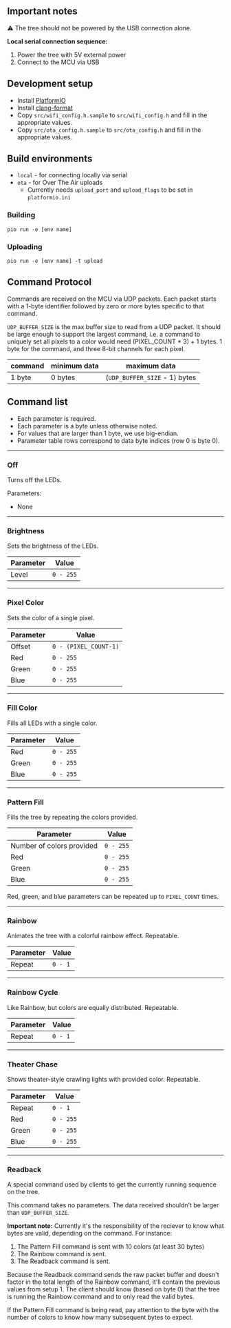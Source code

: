 ## Important notes

⚠️ The tree should not be powered by the USB connection alone.

**Local serial connection sequence:**
1. Power the tree with 5V external power
2. Connect to the MCU via USB

## Development setup

- Install [PlatformIO](https://platformio.org/)
- Install [clang-format](https://clang.llvm.org/docs/ClangFormat.html)
- Copy `src/wifi_config.h.sample` to `src/wifi_config.h` and fill in the appropriate values.
- Copy `src/ota_config.h.sample` to `src/ota_config.h` and fill in the appropriate values.

## Build environments

- `local` - for connecting locally via serial
- `ota` - for Over The Air uploads
  - Currently needs `upload_port` and `upload_flags` to be set in `platformio.ini`

### Building

`pio run -e [env name]`

### Uploading

`pio run -e [env name] -t upload`

## Command Protocol

Commands are received on the MCU via UDP packets. Each packet starts with a 1-byte identifier followed by zero or more bytes specific to that command.

`UDP_BUFFER_SIZE` is the max buffer size to read from a UDP packet. It should be large enough to support the largest command, i.e. a command to uniquely set all pixels to a color would need (PIXEL_COUNT * 3) + 1 bytes. 1 byte for the command, and three 8-bit channels for each pixel.

| command | minimum data | maximum data |
| - | - | - |
| 1 byte  | 0 bytes | (`UDP_BUFFER_SIZE` - 1) bytes |

## Command list

- Each parameter is required.
- Each parameter is a byte unless otherwise noted.
- For values that are larger than 1 byte, we use big-endian.
- Parameter table rows correspond to data byte indices (row 0 is byte 0).

---

### Off

Turns off the LEDs.

Parameters:
- None

----

### Brightness

Sets the brightness of the LEDs.

| Parameter | Value |
| - | - |
| Level | `0 - 255` |

----

### Pixel Color

Sets the color of a single pixel.

| Parameter | Value |
| - | - |
| Offset | `0 - (PIXEL_COUNT-1)` |
| Red | `0 - 255` |
| Green | `0 - 255` |
| Blue | `0 - 255` |

---

### Fill Color

Fills all LEDs with a single color.

| Parameter | Value |
| - | - |
| Red | `0 - 255` |
| Green | `0 - 255` |
| Blue | `0 - 255` |

---

### Pattern Fill

Fills the tree by repeating the colors provided.

| Parameter | Value |
| - | - |
| Number of colors provided | `0 - 255` |
| Red | `0 - 255` |
| Green | `0 - 255` |
| Blue | `0 - 255` |

Red, green, and blue parameters can be repeated up to `PIXEL_COUNT` times.

---

### Rainbow

Animates the tree with a colorful rainbow effect. Repeatable.

| Parameter | Value |
| - | - |
| Repeat | `0 - 1` |

---

### Rainbow Cycle

Like Rainbow, but colors are equally distributed. Repeatable.

| Parameter | Value |
| - | - |
| Repeat | `0 - 1` |

---

### Theater Chase

Shows theater-style crawling lights with provided color. Repeatable.

| Parameter | Value |
| - | - |
| Repeat | `0 - 1` |
| Red | `0 - 255` |
| Green | `0 - 255` |
| Blue | `0 - 255` |

---

### Readback

A special command used by clients to get the currently running sequence on the tree.

This command takes no parameters. The data received shouldn't be larger than `UDP_BUFFER_SIZE`.

**Important note:** Currently it's the responsibility of the reciever to know what bytes are valid, depending on the command. For instance:

1. The Pattern Fill command is sent with 10 colors (at least 30 bytes)
2. The Rainbow command is sent.
3. The Readback command is sent.

Because the Readback command sends the raw packet buffer and doesn't factor in the total length of the Rainbow command, it'll contain the previous values from setup 1. The client should know (based on byte 0) that the tree is running the Rainbow command and to only read the valid bytes.

If the Pattern Fill command is being read, pay attention to the byte with the number of colors to know how many subsequent bytes to expect.

